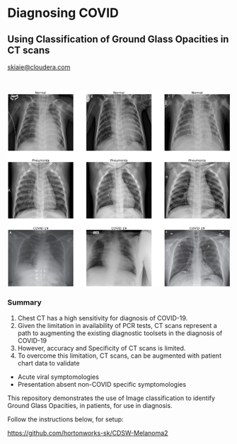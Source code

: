 # Diagnosing COVID 
## Using Classification of Ground Glass Opacities in CT scans   

[skiaie@cloudera.com](mailto:skiaie@cloudera.com)

<BR>

<p align="center"><img src="images/CT_Scans.png" width="600"></p>


### Summary

1. Chest CT has a high sensitivity for diagnosis of COVID-19.
2. Given the limitation in availability of PCR tests, CT scans represent a path to augmenting the existing diagnostic toolsets in the diagnosis of COVID-19
3. However, accuracy and Specificity of CT scans is limited.  
4. To overcome this limitation, CT scans, can be augmented with patient chart data to validate 
 - Acute viral symptomologies
 - Presentation absent non-COVID specific symptomologies 

This repository demonstrates the use of Image classification to identify Ground Glass Opacities, in patients, for use in diagnosis.  

Follow the instructions below, for setup: 

https://github.com/hortonworks-sk/CDSW-Melanoma2